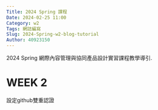 ```yaml
---
Title: 2024 Spring 課程
Date: 2024-02-25 11:00
Category: w2
Tags: 網誌編寫
Slug: 2024-Spring-w2-blog-tutorial
Author: 40923150
---
```


2024 Spring 網際內容管理與協同產品設計實習課程教學導引.

<!-- PELICAN_END_SUMMARY -->

# WEEK 2
設定github雙重認證